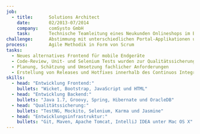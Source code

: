 ```yaml
---
job:
  - title:      Solutions Architect
    date:       02/2013-07/2014
    company:    comSysto GmbH
    task:       Technische Teamleitung eines Neukunden Onlineshops im Bereich Telekommunikation
challenge:      Abstimmung mit unterschiedlichen Portal-Applikationen und Erstellung einer mobilen Applikation
process:        Agile Methodik in Form von Scrum
tasks:
  - Neues alternatives Frontend für mobile Endgeräte
  - Code-Review, Unit- und Selenium Tests wurden zur Qualitätssicherung verwendet
  - Planung, Schätzung und Umsetzung fachlicher Anforderungen
  - Erstellung von Releases und Hotfixes innerhalb des Continuos Integration Prozesses
skills:
  - head: "Entwicklung Frontend:"
    bullets: "Wicket, Bootstrap, JavaScript und HTML"
  - head: "Entwicklung Backend:"
    bullets: "Java 1.7, Groovy, Spring, Hibernate und OracleDB"
  - head: "Qualitätssicherung:"
    bullets: "TestNG, Mockito, Selenium, Karma und Jasmine"
  - head: "Entwicklungsinfrastruktur:"
    bullets: "Git, Maven, Apache Tomcat, IntelliJ IDEA unter Mac OS X"
---
```

